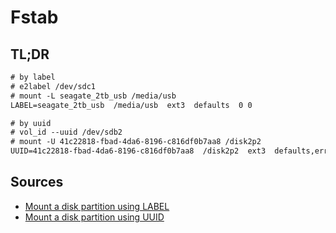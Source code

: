 # Fstab

## TL;DR

```txt
# by label
# e2label /dev/sdc1
# mount -L seagate_2tb_usb /media/usb
LABEL=seagate_2tb_usb  /media/usb  ext3  defaults  0 0

# by uuid
# vol_id --uuid /dev/sdb2
# mount -U 41c22818-fbad-4da6-8196-c816df0b7aa8 /disk2p2
UUID=41c22818-fbad-4da6-8196-c816df0b7aa8  /disk2p2  ext3  defaults,errors=remount-ro   0 1
```

## Sources

- [Mount a disk partition using LABEL]
- [Mount a disk partition using UUID]

[mount a disk partition using label]: https://www.cyberciti.biz/faq/rhel-centos-debian-fedora-mount-partition-label/
[mount a disk partition using uuid]: https://www.cyberciti.biz/faq/linux-finding-using-uuids-to-update-fstab/

